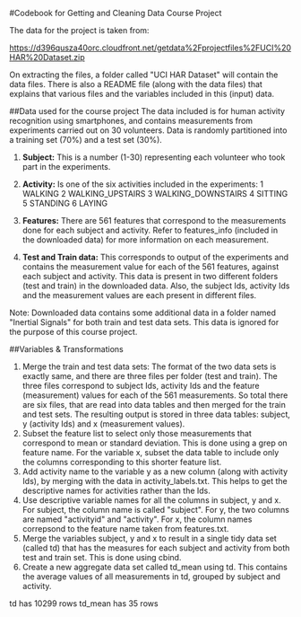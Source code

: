 #Codebook for Getting and Cleaning Data Course Project

The data for the project is taken from: 

https://d396qusza40orc.cloudfront.net/getdata%2Fprojectfiles%2FUCI%20HAR%20Dataset.zip 

On extracting the files, a folder called "UCI HAR Dataset" will contain the data files. There is also a README file (along with the data files) that explains that various files and the variables included in this (input) data.

##Data used for the course project
The data included is for human activity recognition using smartphones, and contains measurements from experiments carried out on 30 volunteers. Data is randomly partitioned into a training set (70%) and a test set (30%).

1. **Subject:** This is a number (1-30) representing each volunteer who took part in the experiments. 

2. **Activity:** Is one of the six activities included in the experiments: 
1 WALKING
2 WALKING_UPSTAIRS
3 WALKING_DOWNSTAIRS
4 SITTING
5 STANDING
6 LAYING

3. **Features:** There are 561 features that correspond to the measurements done for each subject and activity. Refer to features_info (included in the downloaded data) for more information on each measurement.

4. **Test and Train data:** This corresponds to output of the experiments and contains the measurement value for each of the 561 features, against each subject and activity. This data is present in two different folders (test and train) in the downloaded data. Also, the subject Ids, activity Ids and the measurement values are each present in different files.

Note: Downloaded data contains some additional data in a folder named "Inertial Signals" for both train and test data sets. This data is ignored for the purpose of this course project. 

##Variables & Transformations 
1. Merge the train and test data sets: The format of the two data sets is exactly same, and there are three files per folder (test and train). The three files correspond to subject Ids, activity Ids and the feature (measurement) values for each of the 561 measurements. So total there are six files, that are read into data tables and then merged for the train and test sets. The resulting output is stored in three data tables: subject, y (activity Ids) and x (measurement values).
2. Subset the feature list to select only those measurements that correspond to mean or standard deviation. This is done using a grep on feature name. For the variable x, subset the data table to include only the columns corresponding to this shorter feature list. 
3. Add activity name to the variable y as a new column (along with activity Ids), by merging with the data in activity_labels.txt. This helps to get the descriptive names for activities rather than the Ids. 
4. Use descriptive variable names for all the columns in subject, y and x. For subject, the column name is called "subject". For y, the two columns are named "activityid" and "activity". For x, the column names correpsond to the feature name taken from features.txt. 
5. Merge the variables subject, y and x to result in a single tidy data set (called td) that has the measures for each subject and activity from both test and train set. This is done using cbind.
6. Create a new aggregate data set called td_mean using td. This contains the average values of all measurements in td, grouped by subject and activity. 

td has 10299 rows
td_mean has 35 rows

